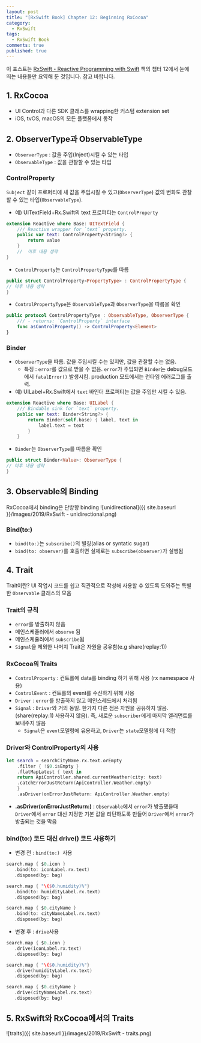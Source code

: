 ```yaml
---
layout: post
title: "[RxSwift Book] Chapter 12: Beginning RxCocoa"
category: 
  - RxSwift
tags: 
  - RxSwift Book
comments: true
published: true
---
```


이 포스트는 [RxSwift - Reactive Programming with Swift](https://store.raywenderlich.com/products/rxswift) 책의 챕터 12에서 눈에 띄는 내용들만 요약해 둔 것입니다. 참고 바랍니다.

## 1. RxCocoa
-  UI Control과 다른 SDK 클래스를 wrapping한 커스텀 extension set
-  iOS, tvOS, macOS의 모든 플랫폼에서 동작

## 2. ObserverType과 ObservableType
- `ObserverType` : 값을 주입(Inject)시킬 수 있는 타입
- `ObservableType` : 값을 관찰할 수 있는 타입

	
### ControlProperty
`Subject` 같이 프로퍼티에 새 값을 주입시킬 수 있고(`ObserverType`) 값의 변화도 관찰할 수 있는 타입(`ObservableType`). 

- 예) UITextField+Rx.Swift의 text 프로퍼티는  `ControlProperty`

```swift
extension Reactive where Base: UITextField {
    /// Reactive wrapper for `text` property.
    public var text: ControlProperty<String?> {
        return value
    }
    //  이후 내용 생략
}
```

- `ControlProperty`는 `ControlPropertyType`를 따름

```swift
public struct ControlProperty<PropertyType> : ControlPropertyType {
// 이후 내용 생략
}
```

- `ControlPropertyType`은 `ObservableType`과 `ObserverType`을 따름을 확인

	
```swift
public protocol ControlPropertyType : ObservableType, ObserverType {
    /// - returns: `ControlProperty` interface
    func asControlProperty() -> ControlProperty<Element>
}
```

### Binder
* `ObserverType`을 따름. 값을 주입시킬 수는 있지만, 값을 관찰할 수는 없음.
	* 특징 : `error`를 값으로 받을 수 없음. `error`가 주입되면 `Binder`는 debug모드에서 `fatalError()` 발생시킴. production 모드에서는 런타임 에러로그를 출력.
* 예) UILabel+Rx.Swift에서 `text` 바인더 프로퍼티는 값을 주입만 시킬 수 있음.

```swift
extension Reactive where Base: UILabel {
    /// Bindable sink for `text` property.
    public var text: Binder<String?> {
        return Binder(self.base) { label, text in
            label.text = text
        }
    }
```

- `Binder`는  `ObserverType`를 따름을 확인

```swift
public struct Binder<Value>: ObserverType {
// 이후 내용 생략
}
```

## 3. Observable의 Binding

RxCocoa에서 binding은 단방향 binding
![unidirectional]({{ site.baseurl }}/images/2019/RxSwift - unidirectional.png)

### Bind(to:)
- `bind(to:)`는 `subscribe()`의 별칭(alias or syntatic sugar)
- `bind(to: observer)`를 호출하면 실제로는 `subscribe(observer)`가 실행됨

## 4. Trait
Trait이란? UI 작업시 코드를 쉽고 직관적으로 작성해 사용할 수 있도록 도와주는 특별한 `Observable` 클래스의 모음

### Trait의 규칙
* `error`를 방출하지 않음
* 메인스케쥴러에서 `observe` 됨
* 메인스케쥴러에서 `subscribe`됨
* `Signal`을 제외한 나머지 Trait은 자원을 공유함(e.g share(replay:1))

### RxCocoa의 Traits
* `ControlProperty` : 컨트롤에 data를 binding 하기 위해 사용 (rx namespace 사용)
* `ControlEvent` : 컨트롤의 event를 수신하기 위해 사용
* `Driver` : `error`를 방출하지 않고 메인스레드에서 처리됨
* `Signal` : `Driver`와 거의 동일. 한가지 다른 점은 자원을 공유하지 않음. (share(replay:1) 사용하지 않음). 즉, 새로운 `subscriber`에게 마지막 엘리먼트를 보내주지 않음
	- `Signal`은 `event`모델링에 유용하고, `Driver`는 `state`모델링에 더 적합

### Driver와 ControlProperty의 사용

```swift
let search = searchCityName.rx.text.orEmpty
	.filter { !$0.isEmpty }
	.flatMapLatest { text in 
	return ApiController.shared.currentWeather(city: text)
	.catchErrorJustReturn(ApiController.Weather.empty)
	}
	.asDriver(onErrorJustReturn: ApiController.Weather.empty)
```

* **.asDriver(onErrorJustReturn:)** : `Observable`에서 `error`가 방출됐을때 `Driver`에서  `error` 대신 지정한 기본 값을 리턴하도록 만들어 `Driver`에서 `error`가 방출되는 것을 막음

### bind(to:) 코드 대신 drive() 코드 사용하기

* 변경 전 : `bind(to:) `사용

```swift
search.map { $0.icon }
   .bind(to: iconLabel.rx.text)
   .disposed(by: bag)

search.map { "\($0.humidity)%"}
   .bind(to: humidityLabel.rx.text)
   .disposed(by: bag)

search.map { $0.cityName }
   .bind(to: cityNameLabel.rx.text)
   .disposed(by: bag)
```

* 변경 후 : `drive`사용

```swift
search.map { $0.icon }
   .drive(iconLabel.rx.text)
   .disposed(by: bag)

search.map { "\($0.humidity)%"}
   .drive(humidityLabel.rx.text)
   .disposed(by: bag)

search.map { $0.cityName }
   .drive(cityNameLabel.rx.text)
   .disposed(by: bag)
```

## 5. RxSwift와 RxCocoa에서의 Traits
![traits]({{ site.baseurl }}/images/2019/RxSwift - traits.png)
